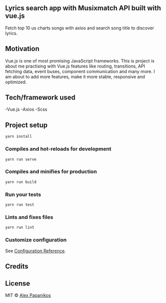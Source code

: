 ## Lyrics search app with Musixmatch API built with vue.js
Fetch top 10 us charts songs with axios and search song title to discover lyrics.

## Motivation
Vue.js is one of most promising JavaScript frameworks. This is project is about me practising with Vue.js features like routing, transitions, API fetching data, event buses, component communication and many more. I am about to add more features, make it more stable, responsive and optimized.

## Tech/framework used
-Vue.js
-Axios 
-Scss

## Project setup
```
yarn install
```

### Compiles and hot-reloads for development
```
yarn run serve
```

### Compiles and minifies for production
```
yarn run build
```

### Run your tests
```
yarn run test
```

### Lints and fixes files
```
yarn run lint
```

### Customize configuration
See [Configuration Reference](https://cli.vuejs.org/config/).


## Credits


## License

MIT © [Alex Papanikos]()
